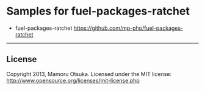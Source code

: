 # Samples for fuel-packages-ratchet

* fuel-packages-ratchet https://github.com/mp-php/fuel-packages-ratchet

---
## License
Copyright 2013, Mamoru Otsuka. Licensed under the MIT license: http://www.opensource.org/licenses/mit-license.php
